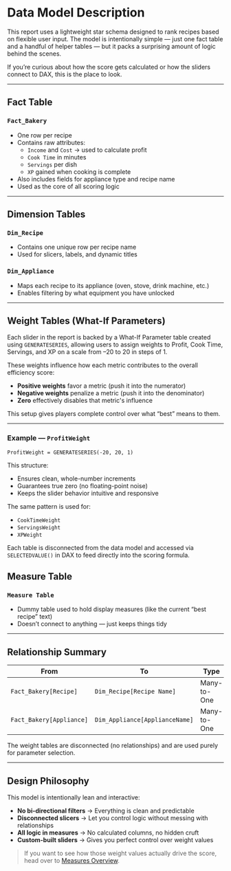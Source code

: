 # Data Model Description

This report uses a lightweight star schema designed to rank recipes based on flexible user input. The model is intentionally simple — just one fact table and a handful of helper tables — but it packs a surprising amount of logic behind the scenes.

If you’re curious about how the score gets calculated or how the sliders connect to DAX, this is the place to look.

---

## Fact Table

### `Fact_Bakery`
- One row per recipe  
- Contains raw attributes:  
  - `Income` and `Cost` → used to calculate profit  
  - `Cook Time` in minutes  
  - `Servings` per dish  
  - `XP` gained when cooking is complete  
- Also includes fields for appliance type and recipe name  
- Used as the core of all scoring logic  

---

## Dimension Tables

### `Dim_Recipe`
- Contains one unique row per recipe name  
- Used for slicers, labels, and dynamic titles  

### `Dim_Appliance`
- Maps each recipe to its appliance (oven, stove, drink machine, etc.)  
- Enables filtering by what equipment you have unlocked  

---

## Weight Tables (What-If Parameters)

Each slider in the report is backed by a What-If Parameter table created using `GENERATESERIES`, allowing users to assign weights to Profit, Cook Time, Servings, and XP on a scale from –20 to 20 in steps of 1.

These weights influence how each metric contributes to the overall efficiency score:
- **Positive weights** favor a metric (push it into the numerator)
- **Negative weights** penalize a metric (push it into the denominator)
- **Zero** effectively disables that metric's influence

This setup gives players complete control over what “best” means to them.

---

### Example — `ProfitWeight`

```DAX
ProfitWeight = GENERATESERIES(-20, 20, 1)
```

This structure:
- Ensures clean, whole-number increments
- Guarantees true zero (no floating-point noise)
- Keeps the slider behavior intuitive and responsive

The same pattern is used for:
- `CookTimeWeight`
- `ServingsWeight`
- `XPWeight`

Each table is disconnected from the data model and accessed via `SELECTEDVALUE()` in DAX to feed directly into the scoring formula.

## Measure Table

### `Measure Table`
- Dummy table used to hold display measures (like the current “best recipe” text)  
- Doesn’t connect to anything — just keeps things tidy

---

## Relationship Summary

| From                      | To                             | Type         | Direction |
|---------------------------|----------------------------------|--------------|-----------|
| `Fact_Bakery[Recipe]`     | `Dim_Recipe[Recipe Name]`       | Many-to-One  | Single     |
| `Fact_Bakery[Appliance]`  | `Dim_Appliance[ApplianceName]`  | Many-to-One  | Single     |

The weight tables are disconnected (no relationships) and are used purely for parameter selection.

---

## Design Philosophy

This model is intentionally lean and interactive:

- **No bi-directional filters** → Everything is clean and predictable  
- **Disconnected slicers** → Let you control logic without messing with relationships  
- **All logic in measures** → No calculated columns, no hidden cruft  
- **Custom-built sliders** → Gives you perfect control over weight values

> If you want to see how those weight values actually drive the score, head over to [Measures Overview](./measures_description.md).
